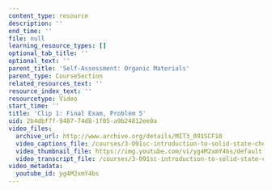 ```yaml
---
content_type: resource
description: ''
end_time: ''
file: null
learning_resource_types: []
optional_tab_title: ''
optional_text: ''
parent_title: 'Self-Assessment: Organic Materials'
parent_type: CourseSection
related_resources_text: ''
resource_index_text: ''
resourcetype: Video
start_time: ''
title: 'Clip 1: Final Exam, Problem 5'
uid: 2b4dbf7f-9487-74d8-1f05-a9b24812ee0a
video_files:
  archive_url: http://www.archive.org/details/MIT3_091SCF10
  video_captions_file: /courses/3-091sc-introduction-to-solid-state-chemistry-fall-2010/67d972a544e45edaa4838cb6485b27f4_yg4M2xmY4bs.vtt
  video_thumbnail_file: https://img.youtube.com/vi/yg4M2xmY4bs/default.jpg
  video_transcript_file: /courses/3-091sc-introduction-to-solid-state-chemistry-fall-2010/dfe5226a4eb3f0d7d37a62039fe9dc5d_yg4M2xmY4bs.pdf
video_metadata:
  youtube_id: yg4M2xmY4bs
---
```

